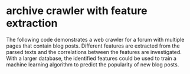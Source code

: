 # archive crawler with feature extraction
The following code demonstrates a web crawler for a forum with multiple pages that contain blog posts. Different features are extracted from the parsed texts and the correlations between the features are investigated. With a larger database, the identified features could be used to train a machine learning algorithm to predict the popularity of new blog posts.
